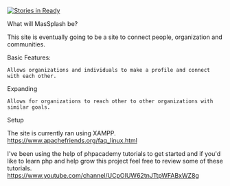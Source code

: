 [![Stories in Ready](https://badge.waffle.io/MarcinakaSin/MasSplash.png?label=ready&title=Ready)](http://waffle.io/MarcinakaSin/MasSplash)

What will MasSplash be?

This site is eventually going to be a site to connect people, organization and communities.


Basic Features:

    Allows organizations and individuals to make a profile and connect with each other.

Expanding

    Allows for organizations to reach other to other organizations with similar goals.

Setup

The site is currently ran using XAMPP.
https://www.apachefriends.org/faq_linux.html

I've been using the help of phpacademy tutorials to get started and if you'd like to learn php and help grow this project feel free to review some of these tutorials. 
https://www.youtube.com/channel/UCpOIUW62tnJTtpWFABxWZ8g


